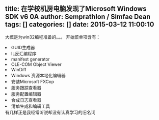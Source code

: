 title: 在学校机房电脑发现了Microsoft Windows SDK v6 0A
author: Semprathlon / Simfae Dean
tags: []
categories: []
date: 2015-03-12 11:00:10
---
大概是为win32编程准备的。。。
开始菜单项含有：
	<li>GUID生成器</li>
	<li>IL反汇编程序</li>
	<li>manifest generator</li>
	<li>OLE-COM Object Viewer</li>
	<li>WinDiff</li>
	<li>Windows 资源本地化编辑器</li>
	<li>安装Microsoft FXCop</li>
	<li>服务跟踪查看器</li>
	<li>服务配置编辑器</li>
	<li>合成日志查看器</li>
	<li>清单生成和编辑工具</li>
有几样正是我经常听说却没有认真学习的旧名词